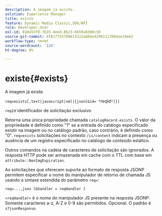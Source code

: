 ```yaml
---
description: A imagem já existe.
solution: Experience Manager
title: existe
feature: Dynamic Media Classic,SDK/API
role: Developer,User
exl-id: 810453f0-7b35-4eed-8b23-6b59a8300c50
source-git-commit: 4f81f755789613222a66bed2961117604ae19e62
workflow-type: tm+mt
source-wordcount: '124'
ht-degree: 0%

---
```


# existe{#exists}

A imagem já existe.

`req=exists[,text|javascript|xml|{json[&id= *`reqId`*]}]`

*`reqId`* identificador de solicitação exclusivo

Retorna uma única propriedade chamada `catalogRecord.exists`. O valor da propriedade é definido como &quot;1&quot; se a entrada do catálogo especificado existir na imagem ou no catálogo padrão, caso contrário, é definido como &quot;0&quot;. `req=exists` solicitações no contexto `/is/content` indicam a presença ou ausência de um registro especificado no catálogo de conteúdo estático.

Outros comandos na cadeia de caracteres de solicitação são ignorados. A resposta HTTP pode ser armazenada em cache com o TTL com base em `attribute::NonImgExpiration`.

As solicitações que oferecem suporte ao formato de resposta JSONP permitem especificar o nome do manipulador de retorno de chamada JS usando a sintaxe estendida do parâmetro `req=`:

`req=...,json [&handler = reqHandler ]`

`<reqHandler>` é o nome do manipulador JS presente na resposta JSONP. Somente caracteres a-z, A-Z e 0-9 são permitidos. Opcional. O padrão é `s7jsonResponse`.
